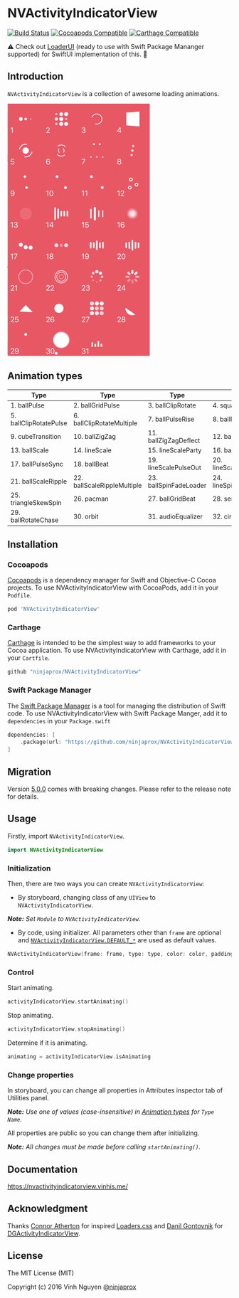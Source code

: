 # NVActivityIndicatorView

[![Build Status](https://github.com/ninjaprox/NVActivityIndicatorView/actions/workflows/ios.yml/badge.svg?event=push)](https://github.com/ninjaprox/NVActivityIndicatorView/actions/workflows/ios.yml)
[![Cocoapods Compatible](https://img.shields.io/cocoapods/v/NVActivityIndicatorView.svg)](https://img.shields.io/cocoapods/v/NVActivityIndicatorView.svg)
[![Carthage Compatible](https://img.shields.io/badge/Carthage-compatible-4BC51D.svg?style=flat)](https://github.com/Carthage/Carthage)

⚠️ Check out [LoaderUI](https://github.com/ninjaprox/LoaderUI) (ready to use with Swift Package Mananger supported) for SwiftUI implementation of this. 🎉

## Introduction

`NVActivityIndicatorView` is a collection of awesome loading animations.

![Demo](https://raw.githubusercontent.com/ninjaprox/NVActivityIndicatorView/master/Demo.gif)

## Animation types

| Type                   | Type                        | Type                   | Type                       |
| ---------------------- | --------------------------- | ---------------------- | -------------------------- |
| 1. ballPulse           | 2. ballGridPulse            | 3. ballClipRotate      | 4. squareSpin              |
| 5. ballClipRotatePulse | 6. ballClipRotateMultiple   | 7. ballPulseRise       | 8. ballRotate              |
| 9. cubeTransition      | 10. ballZigZag              | 11. ballZigZagDeflect  | 12. ballTrianglePath       |
| 13. ballScale          | 14. lineScale               | 15. lineScaleParty     | 16. ballScaleMultiple      |
| 17. ballPulseSync      | 18. ballBeat                | 19. lineScalePulseOut  | 20. lineScalePulseOutRapid |
| 21. ballScaleRipple    | 22. ballScaleRippleMultiple | 23. ballSpinFadeLoader | 24. lineSpinFadeLoader     |
| 25. triangleSkewSpin   | 26. pacman                  | 27. ballGridBeat       | 28. semiCircleSpin         |
| 29. ballRotateChase    | 30. orbit                   | 31. audioEqualizer     | 32. circleStrokeSpin       |

## Installation

### Cocoapods

[Cocoapods](https://cocoapods.org/#install) is a dependency manager for Swift and Objective-C Cocoa projects. To use NVActivityIndicatorView with CocoaPods, add it in your `Podfile`.

```ruby
pod 'NVActivityIndicatorView'
```

### Carthage

[Carthage](https://github.com/Carthage/Carthage#installing-carthage) is intended to be the simplest way to add frameworks to your Cocoa application. To use NVActivityIndicatorView with Carthage, add it in your `Cartfile`.

```ruby
github "ninjaprox/NVActivityIndicatorView"
```

### Swift Package Manager

The [Swift Package Manager](https://swift.org/package-manager/) is a tool for managing the distribution of Swift code. To use NVActivityIndicatorView with Swift Package Manger, add it to `dependencies` in your `Package.swift`

```swift
dependencies: [
    .package(url: "https://github.com/ninjaprox/NVActivityIndicatorView.git")
]
```

## Migration

Version [5.0.0](https://github.com/ninjaprox/NVActivityIndicatorView/releases/tag/5.0.0) comes with breaking changes. Please refer to the release note for details.

## Usage

Firstly, import `NVActivityIndicatorView`.

```swift
import NVActivityIndicatorView
```

### Initialization

Then, there are two ways you can create `NVActivityIndicatorView`:

-   By storyboard, changing class of any `UIView` to `NVActivityIndicatorView`.

_**Note:** Set `Module` to `NVActivityIndicatorView`._

-   By code, using initializer. All parameters other than `frame` are optional and [`NVActivityIndicatorView.DEFAULT_*`](https://nvactivityindicatorview.vinhis.me/Classes/NVActivityIndicatorView.html) are used as default values.

```swift
NVActivityIndicatorView(frame: frame, type: type, color: color, padding: padding)
```

### Control

Start animating.

```swift
activityIndicatorView.startAnimating()
```

Stop animating.

```swift
activityIndicatorView.stopAnimating()
```

Determine if it is animating.

```swift
animating = activityIndicatorView.isAnimating
```

### Change properties

In storyboard, you can change all properties in Attributes inspector tab of Utilities panel.

_**Note:** Use one of values (case-insensitive) in [Animation types](#animation-types) for `Type Name`._

All properties are public so you can change them after initializing.

_**Note:** All changes must be made before calling `startAnimating()`._

## Documentation

https://nvactivityindicatorview.vinhis.me/

## Acknowledgment

Thanks [Connor Atherton](https://github.com/ConnorAtherton) for inspired [Loaders.css](https://github.com/ConnorAtherton/loaders.css) and [Danil Gontovnik](https://github.com/gontovnik) for [DGActivityIndicatorView](https://github.com/gontovnik/DGActivityIndicatorView).

## License

The MIT License (MIT)

Copyright (c) 2016 Vinh Nguyen [@ninjaprox](http://twitter.com/ninjaprox)
